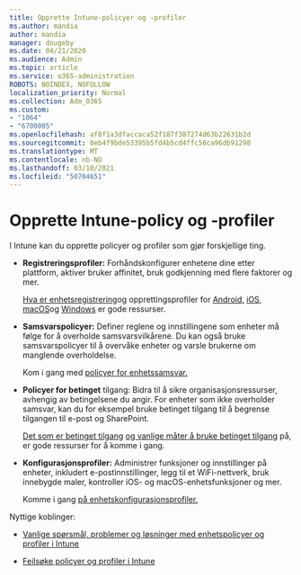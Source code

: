 ```yaml
---
title: Opprette Intune-policyer og -profiler
ms.author: mandia
author: mandia
manager: dougeby
ms.date: 04/21/2020
ms.audience: Admin
ms.topic: article
ms.service: o365-administration
ROBOTS: NOINDEX, NOFOLLOW
localization_priority: Normal
ms.collection: Adm_O365
ms.custom:
- "1064"
- "6700005"
ms.openlocfilehash: af8f1a3dfaccaca52f187f387274d63b22631b2d
ms.sourcegitcommit: 0eb4f9bde53395b5fd4b5cd4ffc56ca96db91298
ms.translationtype: MT
ms.contentlocale: nb-NO
ms.lasthandoff: 03/10/2021
ms.locfileid: "50704651"
---
```

# <a name="creating-intune-policy-and-profiles"></a>Opprette Intune-policy og -profiler

I Intune kan du opprette policyer og profiler som gjør forskjellige ting.

- **Registreringsprofiler:** Forhåndskonfigurer enhetene dine etter plattform, aktiver bruker affinitet, bruk godkjenning med flere faktorer og mer.

  [Hva er enhetsregistrering](https://docs.microsoft.com/intune/device-enrollment)og opprettingsprofiler for [Android,](https://docs.microsoft.com/intune/android-enroll) [iOS,](https://docs.microsoft.com/intune/ios-enroll) [macOS](https://docs.microsoft.com/intune/macos-enroll)og [Windows](https://docs.microsoft.com/intune/windows-enrollment-methods) er gode ressurser.

- **Samsvarspolicyer:** Definer reglene og innstillingene som enheter må følge for å overholde samsvarsvilkårene. Du kan også bruke samsvarspolicyer til å overvåke enheter og varsle brukerne om manglende overholdelse.

  Kom i gang med [policyer for enhetssamsvar.](https://docs.microsoft.com/intune/device-compliance-get-started)
- **Policyer for betinget** tilgang: Bidra til å sikre organisasjonsressurser, avhengig av betingelsene du angir. For enheter som ikke overholder samsvar, kan du for eksempel bruke betinget tilgang til å begrense tilgangen til e-post og SharePoint.

  [Det som er betinget tilgang](https://docs.microsoft.com/intune/conditional-access) [og vanlige måter å bruke betinget tilgang](https://docs.microsoft.com/intune/conditional-access-intune-common-ways-use) på, er gode ressurser for å komme i gang.

- **Konfigurasjonsprofiler:** Administrer funksjoner og innstillinger på enheter, inkludert e-postinnstillinger, legg til et WiFi-nettverk, bruk innebygde maler, kontroller iOS- og macOS-enhetsfunksjoner og mer.

  Komme i gang [på enhetskonfigurasjonsprofiler.](https://docs.microsoft.com/intune/device-profiles)

Nyttige koblinger:

- [Vanlige spørsmål, problemer og løsninger med enhetspolicyer og profiler i Intune](https://docs.microsoft.com/intune/device-profile-troubleshoot)

- [Feilsøke policyer og profiler i Intune](https://docs.microsoft.com/troubleshoot/mem/intune/troubleshoot-policies-in-microsoft-intune)

